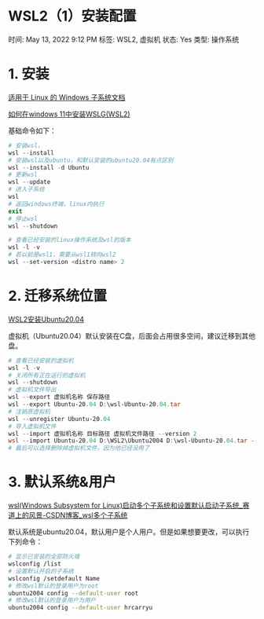 # WSL2（1）安装配置

时间: May 13, 2022 9:12 PM
标签: WSL2, 虚拟机
状态: Yes
类型: 操作系统

# 1. 安装

[适用于 Linux 的 Windows 子系统文档](https://docs.microsoft.com/zh-cn/windows/wsl/)

[如何在windows 11中安装WSLG(WSL2)](https://www.cnblogs.com/guojikun/p/15092696.html)

基础命令如下：

```powershell
# 安装wsl，
wsl --install
# 安装wsl以及ubuntu，和默认安装的ubuntu20.04有点区别
wsl --install -d Ubuntu
# 更新wsl
wsl --update
# 进入子系统
wsl
# 返回windows终端，linux内执行
exit
# 停止wsl
wsl --shutdown

# 查看已经安装的linux操作系统及wsl的版本
wsl -l -v
# 若以前是wsl1，需要从wsl1转向wsl2
wsl --set-version <distro name> 2
```

# 2. 迁移系统位置

[WSL2安装Ubuntu20.04](https://www.cnblogs.com/konghuanxi/p/14731846.html)

虚拟机（Ubuntu20.04）默认安装在C盘，后面会占用很多空间，建议迁移到其他盘。

```powershell
# 查看已经安装的虚拟机
wsl -l -v
# 关闭所有正在运行的虚拟机
wsl --shutdown
# 虚拟机文件导出
wsl --export 虚拟机名称 保存路径
wsl --export Ubuntu-20.04 D:\wsl-Ubuntu-20.04.tar
# 注销原虚拟机
wsl --unregister Ubuntu-20.04
# 导入虚拟机文件
wsl --import 虚拟机名称 目标路径 虚拟机文件路径 --version 2
wsl --import Ubuntu-20.04 D:\WSL2\Ubuntu2004 D:\wsl-Ubuntu-20.04.tar --version 2
# 最后可以选择删除掉虚拟机文件，因为他已经没用了
```

# 3. 默认系统&用户

[wsl(Windows Subsystem for Linux)启动多个子系统和设置默认启动子系统_赛道上的风景-CSDN博客_wsl多个子系统](https://blog.csdn.net/leigin/article/details/94600127)

默认系统是ubuntu20.04，默认用户是个人用户。但是如果想要更改，可以执行下列命令：

```bash
# 显示已安装的全部防火墙
wslconfig /list
# 设置默认开启的子系统
wslconfig /setdefault Name
# 修改wsl默认的登录用户为root
ubuntu2004 config --default-user root
# 修改wsl默认的登录用户为用户
ubuntu2004 config --default-user hrcarryu
```